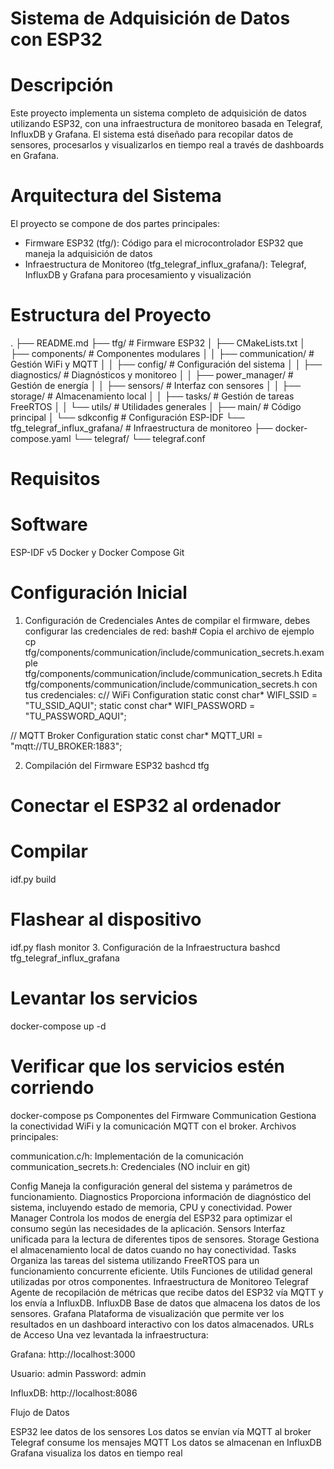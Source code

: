 # Sistema de Adquisición de Datos con ESP32
# Descripción
Este proyecto implementa un sistema completo de adquisición de datos utilizando ESP32, con una infraestructura de monitoreo basada en Telegraf, InfluxDB y Grafana. El sistema está diseñado para recopilar datos de sensores, procesarlos y visualizarlos en tiempo real a través de dashboards en Grafana.
# Arquitectura del Sistema
El proyecto se compone de dos partes principales:

- Firmware ESP32 (tfg/): Código para el microcontrolador ESP32 que maneja la adquisición de datos
- Infraestructura de Monitoreo (tfg_telegraf_influx_grafana/): Telegraf, InfluxDB y Grafana para procesamiento y visualización

# Estructura del Proyecto
.
├── README.md
├── tfg/                                    # Firmware ESP32
│   ├── CMakeLists.txt
│   ├── components/                         # Componentes modulares
│   │   ├── communication/                  # Gestión WiFi y MQTT
│   │   ├── config/                        # Configuración del sistema
│   │   ├── diagnostics/                   # Diagnósticos y monitoreo
│   │   ├── power_manager/                 # Gestión de energía
│   │   ├── sensors/                       # Interfaz con sensores
│   │   ├── storage/                       # Almacenamiento local
│   │   ├── tasks/                         # Gestión de tareas FreeRTOS
│   │   └── utils/                         # Utilidades generales
│   ├── main/                              # Código principal
│   └── sdkconfig                          # Configuración ESP-IDF
└── tfg_telegraf_influx_grafana/           # Infraestructura de monitoreo
    ├── docker-compose.yaml
    └── telegraf/
        └── telegraf.conf
# Requisitos

# Software

ESP-IDF v5
Docker y Docker Compose
Git

# Configuración Inicial
1. Configuración de Credenciales
Antes de compilar el firmware, debes configurar las credenciales de red:
bash# Copia el archivo de ejemplo
cp tfg/components/communication/include/communication_secrets.h.example \
   tfg/components/communication/include/communication_secrets.h
Edita tfg/components/communication/include/communication_secrets.h con tus credenciales:
c// WiFi Configuration
static const char* WIFI_SSID     = "TU_SSID_AQUI"; 
static const char* WIFI_PASSWORD = "TU_PASSWORD_AQUI"; 

// MQTT Broker Configuration
static const char* MQTT_URI      = "mqtt://TU_BROKER:1883";

2. Compilación del Firmware ESP32
bashcd tfg
# Conectar el ESP32 al ordenador

# Compilar
idf.py build

# Flashear al dispositivo
idf.py flash monitor
3. Configuración de la Infraestructura
bashcd tfg_telegraf_influx_grafana

# Levantar los servicios
docker-compose up -d

# Verificar que los servicios estén corriendo
docker-compose ps
Componentes del Firmware
Communication
Gestiona la conectividad WiFi y la comunicación MQTT con el broker.
Archivos principales:

communication.c/h: Implementación de la comunicación
communication_secrets.h: Credenciales (NO incluir en git)

Config
Maneja la configuración general del sistema y parámetros de funcionamiento.
Diagnostics
Proporciona información de diagnóstico del sistema, incluyendo estado de memoria, CPU y conectividad.
Power Manager
Controla los modos de energía del ESP32 para optimizar el consumo según las necesidades de la aplicación.
Sensors
Interfaz unificada para la lectura de diferentes tipos de sensores.
Storage
Gestiona el almacenamiento local de datos cuando no hay conectividad.
Tasks
Organiza las tareas del sistema utilizando FreeRTOS para un funcionamiento concurrente eficiente.
Utils
Funciones de utilidad general utilizadas por otros componentes.
Infraestructura de Monitoreo
Telegraf
Agente de recopilación de métricas que recibe datos del ESP32 vía MQTT y los envía a InfluxDB.
InfluxDB
Base de datos que almacena los datos de los sensores.
Grafana
Plataforma de visualización que permite ver los resultados en un dashboard interactivo con los datos almacenados.
URLs de Acceso
Una vez levantada la infraestructura:

Grafana: http://localhost:3000

Usuario: admin
Password: admin


InfluxDB: http://localhost:8086

Flujo de Datos

ESP32 lee datos de los sensores
Los datos se envían vía MQTT al broker
Telegraf consume los mensajes MQTT
Los datos se almacenan en InfluxDB
Grafana visualiza los datos en tiempo real

